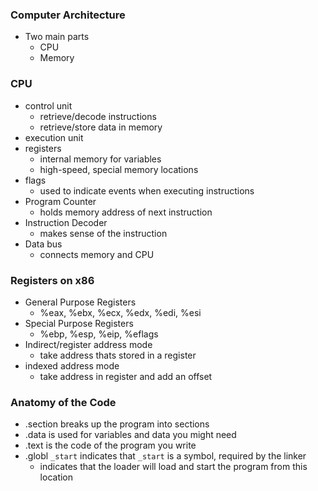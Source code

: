 ### Computer Architecture
- Two main parts
	- CPU
	- Memory

### CPU
- control unit
	- retrieve/decode instructions
	- retrieve/store data in memory
- execution unit
- registers
	- internal memory for variables
	- high-speed, special memory locations
- flags
	- used to indicate events when executing instructions
- Program Counter
	- holds memory address of next instruction
- Instruction Decoder
	- makes sense of the instruction
- Data bus
	- connects memory and CPU

### Registers on x86
- General Purpose Registers
	- %eax, %ebx, %ecx, %edx, %edi, %esi
- Special Purpose Registers
	- %ebp, %esp, %eip, %eflags
- Indirect/register address mode
	- take address thats stored in a register
- indexed address mode
	- take address in register and add an offset

### Anatomy of the Code
- .section breaks up the program into sections
- .data is used for variables and data you might need
- .text is the code of the program you write
- .globl `_start` indicates that `_start` is a symbol, required by the linker
	- indicates that the loader will load and start the program from this location